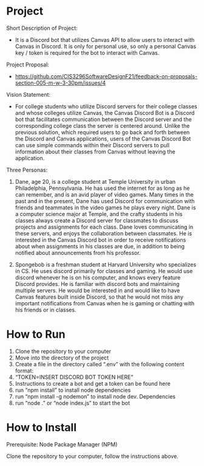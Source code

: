 # Project 
Short Description of Project:
- It is a Discord bot that utilizes Canvas API to allow users to interact with Canvas in Discord. It is only for personal use, so only a personal Canvas key / token is required for the bot to interact with Canvas. 

Project Proposal:
- https://github.com/CIS3296SoftwareDesignF21/feedback-on-proposals-section-005-m-w-3-30pm/issues/4

Vision Statement: 
- For college students who utilize Discord servers for their college classes and whose colleges utilize Canvas, the Canvas Discord Bot is a Discord bot that facilitates communication between the Discord server and the corresponding college class the server is centered around. Unlike the previous solution, which required users to go back and forth between the Discord and Canvas applications, users of the Canvas Discord Bot can use simple commands within their Discord servers to pull information about their classes from Canvas without leaving the application. 

Three Personas:
1. Dane, age 20, is a college student at Temple University in urban Philadelphia, Pennsylvania. He has used the internet for as long as he can remember, and is an avid player of video games. Many times in the past and in the present, Dane has used Discord for communication with friends and teammates in the video games he plays every night. Dane is a computer science major at Temple, and the crafty students in his classes always create a Discord server for classmates to discuss projects and assignments for each class. Dane loves communicating in these servers, and enjoys the collaboration between classmates. He is interested in the Canvas Discord bot in order to receive notifications about when assignments in his classes are due, in addition to being notified about announcements from his professor. 

2. Spongebob is a freshman student at Harvard University who specializes in CS. He uses discord primarily for classes and gaming. He would use discord whenever he is on his computer, and knows every feature Discord provides. He is familiar with discord bots and maintaining multiple servers. He would be interested in and would like to have Canvas features built inside Discord, so that he would not miss any important notifications from Canvas when he is gaming or chatting with his friends or in classes.

# How to Run
1. Clone the repository to your computer
2. Move into the directory of the project
3. Create a file in the directory called “.env” with the following content format:
4. “TOKEN=INSERT DISCORD BOT TOKEN HERE”
5. Instructions to create a bot and get a token can be found here
6. run “npm install” to install node dependencies
7. run “npm install -g nodemon” to install node dev. Dependencies
8. run “node .” or “node index.js” to start the bot

# How to Install
Prerequisite: Node Package Manager (NPM)

Clone the repository to your computer, follow the instructions above. 


